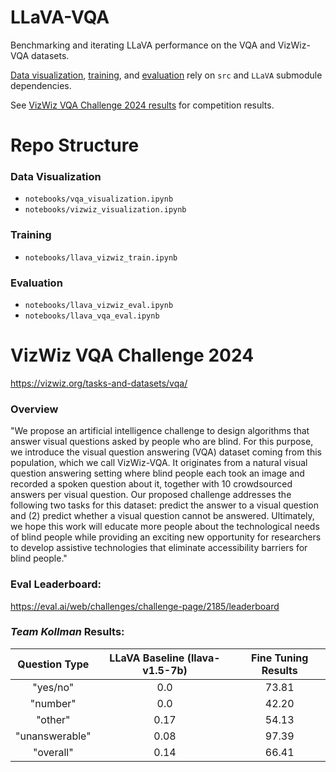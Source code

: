 # LLaVA-VQA
Benchmarking and iterating LLaVA performance on the VQA and VizWiz-VQA datasets.

[Data visualization](#data-visualization), [training](#training), and [evaluation](#evaluation) rely on ```src``` and ```LLaVA``` submodule dependencies.

See [VizWiz VQA Challenge 2024 results](#vizwiz-vqa-challenge-2024) for competition results.

# Repo Structure
### Data Visualization
- ```notebooks/vqa_visualization.ipynb```
- ```notebooks/vizwiz_visualization.ipynb```

### Training
- ```notebooks/llava_vizwiz_train.ipynb```

### Evaluation
- ```notebooks/llava_vizwiz_eval.ipynb```
- ```notebooks/llava_vqa_eval.ipynb```

# VizWiz VQA Challenge 2024
https://vizwiz.org/tasks-and-datasets/vqa/

### Overview
"We propose an artificial intelligence challenge to design algorithms that answer visual questions asked by people who are blind. For this purpose, we introduce the visual question answering (VQA) dataset coming from this population, which we call VizWiz-VQA.  It originates from a natural visual question answering setting where blind people each took an image and recorded a spoken question about it, together with 10 crowdsourced answers per visual question. Our proposed challenge addresses the following two tasks for this dataset: predict the answer to a visual question and (2) predict whether a visual question cannot be answered. Ultimately, we hope this work will educate more people about the technological needs of blind people while providing an exciting new opportunity for researchers to develop assistive technologies that eliminate accessibility barriers for blind people."

### Eval Leaderboard:
https://eval.ai/web/challenges/challenge-page/2185/leaderboard

### _**Team Kollman**_ Results:

| Question Type | LLaVA Baseline (llava-v1.5-7b) | Fine Tuning Results |
|:-------------:| :-----------------------------:|:------------------:|
| "yes/no" | 0.0   | 73.81 |
| "number" | 0.0   | 42.20 |
| "other" | 0.17 | 54.13 |
| "unanswerable" | 0.08 | 97.39 |
| "overall" | 0.14 | 66.41 |




